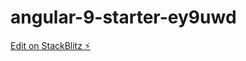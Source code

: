 # angular-9-starter-ey9uwd

[Edit on StackBlitz ⚡️](https://stackblitz.com/edit/angular-9-starter-ey9uwd)